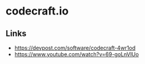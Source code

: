 # codecraft.io

## Links

- <https://devpost.com/software/codecraft-4wr1od>
- <https://www.youtube.com/watch?v=69-goLnVlUo>
